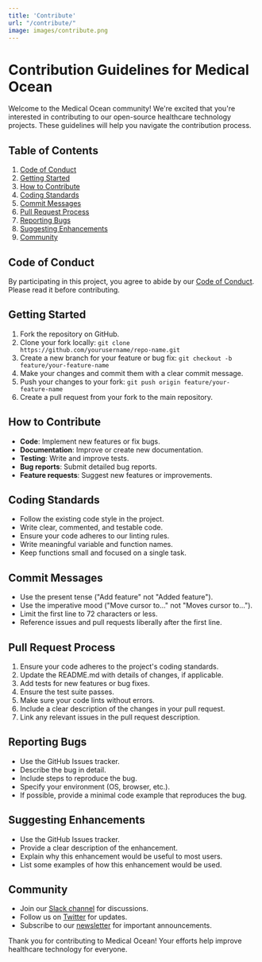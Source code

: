 ```yaml
---
title: 'Contribute'
url: "/contribute/"
image: images/contribute.png
---
```


# Contribution Guidelines for Medical Ocean

Welcome to the Medical Ocean community! We're excited that you're interested in contributing to our open-source healthcare technology projects. These guidelines will help you navigate the contribution process.

## Table of Contents
1. [Code of Conduct](#code-of-conduct)
2. [Getting Started](#getting-started)
3. [How to Contribute](#how-to-contribute)
4. [Coding Standards](#coding-standards)
5. [Commit Messages](#commit-messages)
6. [Pull Request Process](#pull-request-process)
7. [Reporting Bugs](#reporting-bugs)
8. [Suggesting Enhancements](#suggesting-enhancements)
9. [Community](#community)

## Code of Conduct

By participating in this project, you agree to abide by our [Code of Conduct](CODE_OF_CONDUCT.md). Please read it before contributing.

## Getting Started

1. Fork the repository on GitHub.
2. Clone your fork locally: `git clone https://github.com/yourusername/repo-name.git`
3. Create a new branch for your feature or bug fix: `git checkout -b feature/your-feature-name`
4. Make your changes and commit them with a clear commit message.
5. Push your changes to your fork: `git push origin feature/your-feature-name`
6. Create a pull request from your fork to the main repository.

## How to Contribute

- **Code**: Implement new features or fix bugs.
- **Documentation**: Improve or create new documentation.
- **Testing**: Write and improve tests.
- **Bug reports**: Submit detailed bug reports.
- **Feature requests**: Suggest new features or improvements.

## Coding Standards

- Follow the existing code style in the project.
- Write clear, commented, and testable code.
- Ensure your code adheres to our linting rules.
- Write meaningful variable and function names.
- Keep functions small and focused on a single task.

## Commit Messages

- Use the present tense ("Add feature" not "Added feature").
- Use the imperative mood ("Move cursor to..." not "Moves cursor to...").
- Limit the first line to 72 characters or less.
- Reference issues and pull requests liberally after the first line.

## Pull Request Process

1. Ensure your code adheres to the project's coding standards.
2. Update the README.md with details of changes, if applicable.
3. Add tests for new features or bug fixes.
4. Ensure the test suite passes.
5. Make sure your code lints without errors.
6. Include a clear description of the changes in your pull request.
7. Link any relevant issues in the pull request description.

## Reporting Bugs

- Use the GitHub Issues tracker.
- Describe the bug in detail.
- Include steps to reproduce the bug.
- Specify your environment (OS, browser, etc.).
- If possible, provide a minimal code example that reproduces the bug.

## Suggesting Enhancements

- Use the GitHub Issues tracker.
- Provide a clear description of the enhancement.
- Explain why this enhancement would be useful to most users.
- List some examples of how this enhancement would be used.

## Community

- Join our [Slack channel](https://medicalocean.slack.com) for discussions.
- Follow us on [Twitter](https://twitter.com/MedicalOcean) for updates.
- Subscribe to our [newsletter](https://medicalocean.com/newsletter) for important announcements.

Thank you for contributing to Medical Ocean! Your efforts help improve healthcare technology for everyone.

